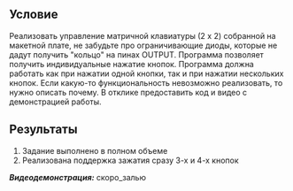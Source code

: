 ## Условие 

Реализовать управление матричной клавиатуры (2 x 2) собранной на макетной плате, не забудьте про ограничивающие диоды, которые не дадут получить "кольцо" на пинах OUTPUT. Программа позволяет получить индивидуальные нажатие кнопок. Программа должна работать как при нажатии одной кнопки, так и при нажатии нескольких кнопок. Если какую-то функциональность невозможно реализовать, то нужно описать почему. В отклике предоставить код и видео с демонстрацией работы. 

## Результаты 

1) Задание выполнено в полном объеме
2) Реализована поддержка зажатия сразу 3-х и 4-х кнопок

***Видеодемонстрация:*** скоро_залью
